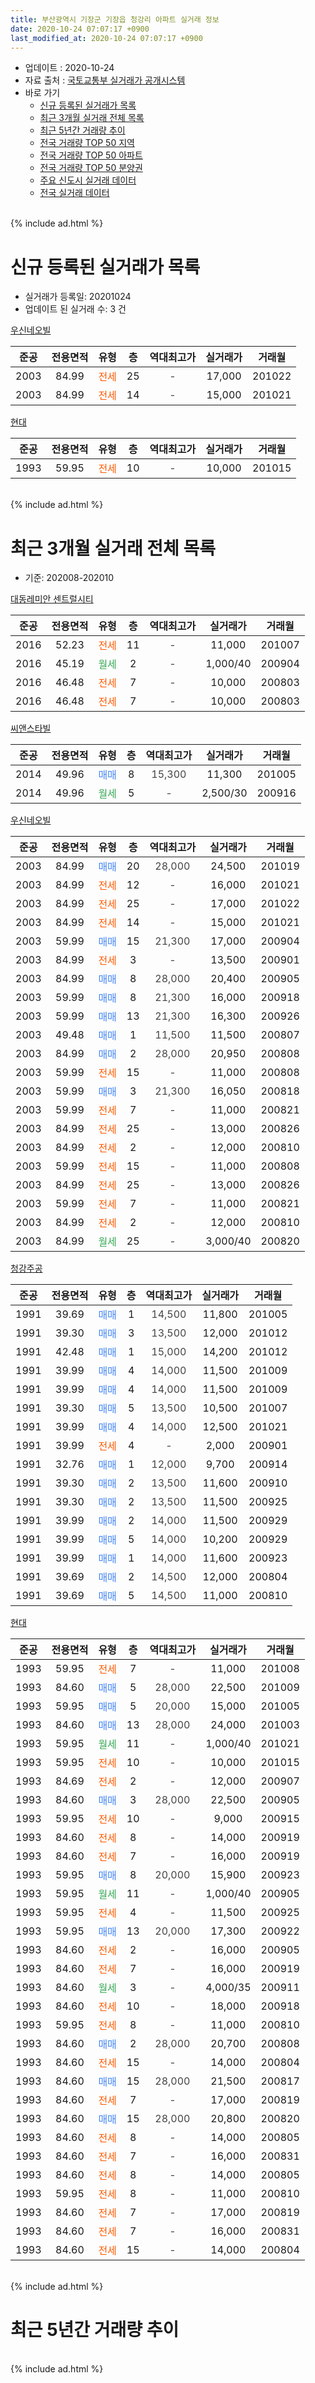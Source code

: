 ```yaml
---
title: 부산광역시 기장군 기장읍 청강리 아파트 실거래 정보
date: 2020-10-24 07:07:17 +0900
last_modified_at: 2020-10-24 07:07:17 +0900
---
```


* 업데이트 : 2020-10-24
* 자료 출처 : [국토교통부 실거래가 공개시스템](http://rt.molit.go.kr)
* 바로 가기
    * [신규 등록된 실거래가 목록](#신규-등록된-실거래가-목록)
    * [최근 3개월 실거래 전체 목록](#최근-3개월-실거래-전체-목록)
    * [최근 5년간 거래량 추이](#최근-5년간-거래량-추이)
    * [전국 거래량 TOP 50 지역](https://inasie.github.io/apt-trade-info/최근-3개월-전국에서-가장-거래가-많이-발생한-지역)
    * [전국 거래량 TOP 50 아파트](https://inasie.github.io/apt-trade-info/최근-3개월-전국에서-가장-거래가-많이-발생한-아파트)
    * [전국 거래량 TOP 50 분양권](https://inasie.github.io/apt-trade-info/최근-3개월-전국에서-가장-거래가-많이-발생한-분양권)
    * [주요 신도시 실거래 데이터](https://inasie.github.io/apt-trade-info/주요-신도시)
    * [전국 실거래 데이터](https://inasie.github.io/apt-trade-info/전국)
<br>
{% include ad.html %}
<br>

# 신규 등록된 실거래가 목록
* 실거래가 등록일: 20201024
* 업데이트 된 실거래 수: 3 건


[우신네오빌](https://search.naver.com/search.naver?query=%EB%B6%80%EC%82%B0%EA%B4%91%EC%97%AD%EC%8B%9C+%EA%B8%B0%EC%9E%A5%EA%B5%B0+%EA%B8%B0%EC%9E%A5%EC%9D%8D+%EC%B2%AD%EA%B0%95%EB%A6%AC+%EC%9A%B0%EC%8B%A0%EB%84%A4%EC%98%A4%EB%B9%8C)

|준공|전용면적|유형|층|역대최고가|실거래가|거래월|
|:---:|:---:|:---:|:---:|:---:|:---:|:---:|
|2003|84.99|<span style="color:#ff5a00">전세</span>|25|<span style="color:#444444">-</span>|17,000|201022|
|2003|84.99|<span style="color:#ff5a00">전세</span>|14|<span style="color:#444444">-</span>|15,000|201021|

[현대](https://search.naver.com/search.naver?query=%EB%B6%80%EC%82%B0%EA%B4%91%EC%97%AD%EC%8B%9C+%EA%B8%B0%EC%9E%A5%EA%B5%B0+%EA%B8%B0%EC%9E%A5%EC%9D%8D+%EC%B2%AD%EA%B0%95%EB%A6%AC+%ED%98%84%EB%8C%80)

|준공|전용면적|유형|층|역대최고가|실거래가|거래월|
|:---:|:---:|:---:|:---:|:---:|:---:|:---:|
|1993|59.95|<span style="color:#ff5a00">전세</span>|10|<span style="color:#444444">-</span>|10,000|201015|


<br>
{% include ad.html %}
<br>

# 최근 3개월 실거래 전체 목록
* 기준: 202008-202010


[대동레미안 센트럴시티](https://search.naver.com/search.naver?query=%EB%B6%80%EC%82%B0%EA%B4%91%EC%97%AD%EC%8B%9C+%EA%B8%B0%EC%9E%A5%EA%B5%B0+%EA%B8%B0%EC%9E%A5%EC%9D%8D+%EC%B2%AD%EA%B0%95%EB%A6%AC+%EB%8C%80%EB%8F%99%EB%A0%88%EB%AF%B8%EC%95%88+%EC%84%BC%ED%8A%B8%EB%9F%B4%EC%8B%9C%ED%8B%B0)

|준공|전용면적|유형|층|역대최고가|실거래가|거래월|
|:---:|:---:|:---:|:---:|:---:|:---:|:---:|
|2016|52.23|<span style="color:#ff5a00">전세</span>|11|<span style="color:#444444">-</span>|11,000|201007|
|2016|45.19|<span style="color:#34a853">월세</span>|2|<span style="color:#444444">-</span>|1,000/40|200904|
|2016|46.48|<span style="color:#ff5a00">전세</span>|7|<span style="color:#444444">-</span>|10,000|200803|
|2016|46.48|<span style="color:#ff5a00">전세</span>|7|<span style="color:#444444">-</span>|10,000|200803|

[씨앤스타빌](https://search.naver.com/search.naver?query=%EB%B6%80%EC%82%B0%EA%B4%91%EC%97%AD%EC%8B%9C+%EA%B8%B0%EC%9E%A5%EA%B5%B0+%EA%B8%B0%EC%9E%A5%EC%9D%8D+%EC%B2%AD%EA%B0%95%EB%A6%AC+%EC%94%A8%EC%95%A4%EC%8A%A4%ED%83%80%EB%B9%8C)

|준공|전용면적|유형|층|역대최고가|실거래가|거래월|
|:---:|:---:|:---:|:---:|:---:|:---:|:---:|
|2014|49.96|<span style="color:#4285f3">매매</span>|8|<span style="color:#444444">15,300</span>|11,300|201005|
|2014|49.96|<span style="color:#34a853">월세</span>|5|<span style="color:#444444">-</span>|2,500/30|200916|

[우신네오빌](https://search.naver.com/search.naver?query=%EB%B6%80%EC%82%B0%EA%B4%91%EC%97%AD%EC%8B%9C+%EA%B8%B0%EC%9E%A5%EA%B5%B0+%EA%B8%B0%EC%9E%A5%EC%9D%8D+%EC%B2%AD%EA%B0%95%EB%A6%AC+%EC%9A%B0%EC%8B%A0%EB%84%A4%EC%98%A4%EB%B9%8C)

|준공|전용면적|유형|층|역대최고가|실거래가|거래월|
|:---:|:---:|:---:|:---:|:---:|:---:|:---:|
|2003|84.99|<span style="color:#4285f3">매매</span>|20|<span style="color:#444444">28,000</span>|24,500|201019|
|2003|84.99|<span style="color:#ff5a00">전세</span>|12|<span style="color:#444444">-</span>|16,000|201021|
|2003|84.99|<span style="color:#ff5a00">전세</span>|25|<span style="color:#444444">-</span>|17,000|201022|
|2003|84.99|<span style="color:#ff5a00">전세</span>|14|<span style="color:#444444">-</span>|15,000|201021|
|2003|59.99|<span style="color:#4285f3">매매</span>|15|<span style="color:#444444">21,300</span>|17,000|200904|
|2003|84.99|<span style="color:#ff5a00">전세</span>|3|<span style="color:#444444">-</span>|13,500|200901|
|2003|84.99|<span style="color:#4285f3">매매</span>|8|<span style="color:#444444">28,000</span>|20,400|200905|
|2003|59.99|<span style="color:#4285f3">매매</span>|8|<span style="color:#444444">21,300</span>|16,000|200918|
|2003|59.99|<span style="color:#4285f3">매매</span>|13|<span style="color:#444444">21,300</span>|16,300|200926|
|2003|49.48|<span style="color:#4285f3">매매</span>|1|<span style="color:#444444">11,500</span>|11,500|200807|
|2003|84.99|<span style="color:#4285f3">매매</span>|2|<span style="color:#444444">28,000</span>|20,950|200808|
|2003|59.99|<span style="color:#ff5a00">전세</span>|15|<span style="color:#444444">-</span>|11,000|200808|
|2003|59.99|<span style="color:#4285f3">매매</span>|3|<span style="color:#444444">21,300</span>|16,050|200818|
|2003|59.99|<span style="color:#ff5a00">전세</span>|7|<span style="color:#444444">-</span>|11,000|200821|
|2003|84.99|<span style="color:#ff5a00">전세</span>|25|<span style="color:#444444">-</span>|13,000|200826|
|2003|84.99|<span style="color:#ff5a00">전세</span>|2|<span style="color:#444444">-</span>|12,000|200810|
|2003|59.99|<span style="color:#ff5a00">전세</span>|15|<span style="color:#444444">-</span>|11,000|200808|
|2003|84.99|<span style="color:#ff5a00">전세</span>|25|<span style="color:#444444">-</span>|13,000|200826|
|2003|59.99|<span style="color:#ff5a00">전세</span>|7|<span style="color:#444444">-</span>|11,000|200821|
|2003|84.99|<span style="color:#ff5a00">전세</span>|2|<span style="color:#444444">-</span>|12,000|200810|
|2003|84.99|<span style="color:#34a853">월세</span>|25|<span style="color:#444444">-</span>|3,000/40|200820|

[청강주공](https://search.naver.com/search.naver?query=%EB%B6%80%EC%82%B0%EA%B4%91%EC%97%AD%EC%8B%9C+%EA%B8%B0%EC%9E%A5%EA%B5%B0+%EA%B8%B0%EC%9E%A5%EC%9D%8D+%EC%B2%AD%EA%B0%95%EB%A6%AC+%EC%B2%AD%EA%B0%95%EC%A3%BC%EA%B3%B5)

|준공|전용면적|유형|층|역대최고가|실거래가|거래월|
|:---:|:---:|:---:|:---:|:---:|:---:|:---:|
|1991|39.69|<span style="color:#4285f3">매매</span>|1|<span style="color:#444444">14,500</span>|11,800|201005|
|1991|39.30|<span style="color:#4285f3">매매</span>|3|<span style="color:#444444">13,500</span>|12,000|201012|
|1991|42.48|<span style="color:#4285f3">매매</span>|1|<span style="color:#444444">15,000</span>|14,200|201012|
|1991|39.99|<span style="color:#4285f3">매매</span>|4|<span style="color:#444444">14,000</span>|11,500|201009|
|1991|39.99|<span style="color:#4285f3">매매</span>|4|<span style="color:#444444">14,000</span>|11,500|201009|
|1991|39.30|<span style="color:#4285f3">매매</span>|5|<span style="color:#444444">13,500</span>|10,500|201007|
|1991|39.99|<span style="color:#4285f3">매매</span>|4|<span style="color:#444444">14,000</span>|12,500|201021|
|1991|39.99|<span style="color:#ff5a00">전세</span>|4|<span style="color:#444444">-</span>|2,000|200901|
|1991|32.76|<span style="color:#4285f3">매매</span>|1|<span style="color:#444444">12,000</span>|9,700|200914|
|1991|39.30|<span style="color:#4285f3">매매</span>|2|<span style="color:#444444">13,500</span>|11,600|200910|
|1991|39.30|<span style="color:#4285f3">매매</span>|2|<span style="color:#444444">13,500</span>|11,500|200925|
|1991|39.99|<span style="color:#4285f3">매매</span>|2|<span style="color:#444444">14,000</span>|11,500|200929|
|1991|39.99|<span style="color:#4285f3">매매</span>|5|<span style="color:#444444">14,000</span>|10,200|200929|
|1991|39.99|<span style="color:#4285f3">매매</span>|1|<span style="color:#444444">14,000</span>|11,600|200923|
|1991|39.69|<span style="color:#4285f3">매매</span>|2|<span style="color:#444444">14,500</span>|12,000|200804|
|1991|39.69|<span style="color:#4285f3">매매</span>|5|<span style="color:#444444">14,500</span>|11,000|200810|


<script async src="//pagead2.googlesyndication.com/pagead/js/adsbygoogle.js"></script>
<!-- 기본 -->
<ins class="adsbygoogle"
     style="display:block"
     data-ad-client="ca-pub-2446590836940007"
     data-ad-slot="1659523306"
     data-ad-format="auto"
     data-full-width-responsive="true"></ins>
<script>
(adsbygoogle = window.adsbygoogle || []).push({});
</script>


[현대](https://search.naver.com/search.naver?query=%EB%B6%80%EC%82%B0%EA%B4%91%EC%97%AD%EC%8B%9C+%EA%B8%B0%EC%9E%A5%EA%B5%B0+%EA%B8%B0%EC%9E%A5%EC%9D%8D+%EC%B2%AD%EA%B0%95%EB%A6%AC+%ED%98%84%EB%8C%80)

|준공|전용면적|유형|층|역대최고가|실거래가|거래월|
|:---:|:---:|:---:|:---:|:---:|:---:|:---:|
|1993|59.95|<span style="color:#ff5a00">전세</span>|7|<span style="color:#444444">-</span>|11,000|201008|
|1993|84.60|<span style="color:#4285f3">매매</span>|5|<span style="color:#444444">28,000</span>|22,500|201009|
|1993|59.95|<span style="color:#4285f3">매매</span>|5|<span style="color:#444444">20,000</span>|15,000|201005|
|1993|84.60|<span style="color:#4285f3">매매</span>|13|<span style="color:#444444">28,000</span>|24,000|201003|
|1993|59.95|<span style="color:#34a853">월세</span>|11|<span style="color:#444444">-</span>|1,000/40|201021|
|1993|59.95|<span style="color:#ff5a00">전세</span>|10|<span style="color:#444444">-</span>|10,000|201015|
|1993|84.69|<span style="color:#ff5a00">전세</span>|2|<span style="color:#444444">-</span>|12,000|200907|
|1993|84.60|<span style="color:#4285f3">매매</span>|3|<span style="color:#444444">28,000</span>|22,500|200905|
|1993|59.95|<span style="color:#ff5a00">전세</span>|10|<span style="color:#444444">-</span>|9,000|200915|
|1993|84.60|<span style="color:#ff5a00">전세</span>|8|<span style="color:#444444">-</span>|14,000|200919|
|1993|84.60|<span style="color:#ff5a00">전세</span>|7|<span style="color:#444444">-</span>|16,000|200919|
|1993|59.95|<span style="color:#4285f3">매매</span>|8|<span style="color:#444444">20,000</span>|15,900|200923|
|1993|59.95|<span style="color:#34a853">월세</span>|11|<span style="color:#444444">-</span>|1,000/40|200905|
|1993|59.95|<span style="color:#ff5a00">전세</span>|4|<span style="color:#444444">-</span>|11,500|200925|
|1993|59.95|<span style="color:#4285f3">매매</span>|13|<span style="color:#444444">20,000</span>|17,300|200922|
|1993|84.60|<span style="color:#ff5a00">전세</span>|2|<span style="color:#444444">-</span>|16,000|200905|
|1993|84.60|<span style="color:#ff5a00">전세</span>|7|<span style="color:#444444">-</span>|16,000|200919|
|1993|84.60|<span style="color:#34a853">월세</span>|3|<span style="color:#444444">-</span>|4,000/35|200911|
|1993|84.60|<span style="color:#ff5a00">전세</span>|10|<span style="color:#444444">-</span>|18,000|200918|
|1993|59.95|<span style="color:#ff5a00">전세</span>|8|<span style="color:#444444">-</span>|11,000|200810|
|1993|84.60|<span style="color:#4285f3">매매</span>|2|<span style="color:#444444">28,000</span>|20,700|200808|
|1993|84.60|<span style="color:#ff5a00">전세</span>|15|<span style="color:#444444">-</span>|14,000|200804|
|1993|84.60|<span style="color:#4285f3">매매</span>|15|<span style="color:#444444">28,000</span>|21,500|200817|
|1993|84.60|<span style="color:#ff5a00">전세</span>|7|<span style="color:#444444">-</span>|17,000|200819|
|1993|84.60|<span style="color:#4285f3">매매</span>|15|<span style="color:#444444">28,000</span>|20,800|200820|
|1993|84.60|<span style="color:#ff5a00">전세</span>|8|<span style="color:#444444">-</span>|14,000|200805|
|1993|84.60|<span style="color:#ff5a00">전세</span>|7|<span style="color:#444444">-</span>|16,000|200831|
|1993|84.60|<span style="color:#ff5a00">전세</span>|8|<span style="color:#444444">-</span>|14,000|200805|
|1993|59.95|<span style="color:#ff5a00">전세</span>|8|<span style="color:#444444">-</span>|11,000|200810|
|1993|84.60|<span style="color:#ff5a00">전세</span>|7|<span style="color:#444444">-</span>|17,000|200819|
|1993|84.60|<span style="color:#ff5a00">전세</span>|7|<span style="color:#444444">-</span>|16,000|200831|
|1993|84.60|<span style="color:#ff5a00">전세</span>|15|<span style="color:#444444">-</span>|14,000|200804|


<br>
{% include ad.html %}
<br>

# 최근 5년간 거래량 추이


<div style="width:100%;">
    <canvas id="deal_progress" height="200"></canvas>
</div>

<script>
new Chart(document.getElementById("deal_progress"), {
    type: 'line',
    data: {
        labels: ['201510','201511','201512','201601','201602','201603','201604','201605','201606','201607','201608','201609','201610','201611','201612','201701','201702','201703','201704','201705','201706','201707','201708','201709','201710','201711','201712','201801','201802','201803','201804','201805','201806','201807','201808','201809','201810','201811','201812','201901','201902','201903','201904','201905','201906','201907','201908','201909','201910','201911','201912','202001','202002','202003','202004','202005','202006','202007','202008','202009','202010'],
        datasets: [{
            label: '매매',
            pointRadius: 1,
            data: [34, 26, 8, 18, 8, 23, 17, 5, 12, 24, 20, 38, 37, 30, 15, 16, 11, 9, 12, 13, 17, 15, 9, 9, 8, 4, 7, 6, 5, 2, 4, 2, 4, 4, 3, 7, 4, 0, 4, 3, 2, 7, 2, 5, 6, 6, 12, 3, 6, 19, 11, 6, 10, 10, 8, 13, 13, 18, 8, 13, 12],
            borderColor: "rgba(255, 201, 14, 1)",
            backgroundColor: "rgba(255, 201, 14, 0.5)",
            fill: false,
            lineTension: 0
        },{
            label: '전월세',
            pointRadius: 1,
            data: [24, 7, 6, 12, 12, 14, 17, 17, 9, 15, 10, 13, 17, 11, 12, 12, 18, 20, 21, 19, 25, 13, 14, 10, 19, 11, 3, 16, 10, 13, 17, 11, 18, 10, 4, 13, 15, 5, 4, 9, 11, 4, 11, 9, 16, 11, 12, 17, 14, 14, 9, 12, 13, 18, 14, 7, 20, 5, 21, 14, 7],
            borderColor: "rgba(0, 141, 185, 1)",
            backgroundColor: "rgba(0, 141, 185, 0.5)",
            fill: false,
            lineTension: 0
        }
        ]
    },
    options: {
        responsive: true,
        title: {
            display: false
        },
        tooltips: {
            mode: 'index',
            intersect: false
        },
        hover: {
            mode: 'nearest',
            intersect: true
        },
        scales: {
            xAxes: [{
                display: true,
                scaleLabel: {
                    display: true,
                    labelString: '년/월'
                }
            }],
            yAxes: [{
                display: true,
                ticks: {
                    suggestedMin: 0,
                },
                scaleLabel: {
                    display: true,
                    labelString: '실거래 수'
                }
            }]
        }
    }
});

</script>


<br>
{% include ad.html %}
<br>

